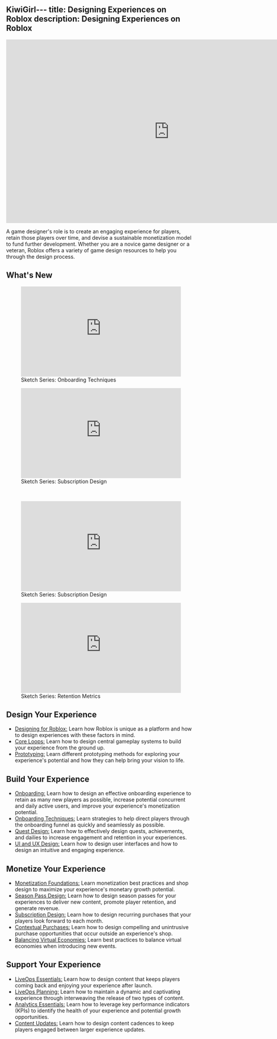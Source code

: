 KiwiGirl---
title: Designing Experiences on Roblox
description: Designing Experiences on Roblox
---

<iframe width="880" height="495" src="https://www.youtube-nocookie.com/embed/EvikDSBtaCc?si=HCklWoO6H61NVa9x" title="YouTube video player" frameborder="0" allow="accelerometer; autoplay; clipboard-write; encrypted-media; gyroscope; picture-in-picture; web-share" allowfullscreen></iframe>

<br />

A game designer's role is to create an engaging experience for players, retain those players over time, and devise a sustainable monetization model to fund further development. Whether you are a novice game designer or a veteran, Roblox offers a variety of game design resources to help you through the design process.

## What's New

<GridContainer numColumns="2">
  <figure>
    <iframe width="432" height="243" src="https://www.youtube-nocookie.com/embed/dXqZC4x2Vn8?si=CdkQvEY085pWO3iS" title="YouTube video player" frameborder="0" allow="accelerometer; autoplay; clipboard-write; encrypted-media; gyroscope; picture-in-picture; web-share" allowfullscreen></iframe>
    <figcaption>Sketch Series: Onboarding Techniques</figcaption>
  </figure>
  <figure>
    <iframe width="432" height="243" src="https://www.youtube-nocookie.com/embed/kumeLD2TtRM?si=2nsTV0pia-HxwBPa" title="YouTube video player" frameborder="0" allow="accelerometer; autoplay; clipboard-write; encrypted-media; gyroscope; picture-in-picture; web-share" allowfullscreen></iframe>
    <figcaption>Sketch Series: Subscription Design</figcaption>
  </figure>
</GridContainer>

<br />

<GridContainer numColumns="2">

  <figure>
  <iframe width="432" height="243" src="https://www.youtube-nocookie.com/embed/L6_HXinYTt0?si=N2nIj9L5wy9C0lBF" title="YouTube video player" frameborder="0" allow="accelerometer; autoplay; clipboard-write; encrypted-media; gyroscope; picture-in-picture; web-share" allowfullscreen></iframe>
    <figcaption>Sketch Series: Subscription Design</figcaption>
  </figure>
 <figure>
      <iframe width="432" height="243" src="https://www.youtube-nocookie.com/embed/LpAU6TheAZ4?si=_1r_ZtlJ3WsrZMUf" title="YouTube video player" frameborder="0" allow="accelerometer; autoplay; clipboard-write; encrypted-media; gyroscope; picture-in-picture; web-share" allowfullscreen></iframe>
    <figcaption>Sketch Series: Retention Metrics</figcaption>
  </figure>
</GridContainer>

## Design Your Experience

- [Designing for Roblox:](../../production/game-design/designing-for-roblox.md) Learn how Roblox is unique as a platform and how to design experiences with these factors in mind.
- [Core Loops:](../../production/game-design/core-loops.md) Learn how to design central gameplay systems to build your experience from the ground up.
- [Prototyping:](../../production/game-design/prototyping.md) Learn different prototyping methods for exploring your experience's potential and how they can help bring your vision to life.

## Build Your Experience

- [Onboarding:](../../production/game-design/onboarding.md) Learn how to design an effective onboarding experience to retain as many new players as possible, increase potential concurrent and daily active users, and improve your experience's monetization potential.
- [Onboarding Techniques:](../../production/game-design/onboarding-techniques.md) Learn strategies to help direct players through the onboarding funnel as quickly and seamlessly as possible.
- [Quest Design:](../../production/game-design/introduction-to-quest-design.md) Learn how to effectively design quests, achievements, and dailies to increase engagement and retention in your experiences.
- [UI and UX Design:](../../production/game-design/ui-ux-design.md) Learn how to design user interfaces and how to design an intuitive and engaging experience.

## Monetize Your Experience

- [Monetization Foundations:](../../production/game-design/monetization-foundations.md) Learn monetization best practices and shop design to maximize your experience's monetary growth potential.
- [Season Pass Design:](../../production/game-design/season-pass-design.md) Learn how to design season passes for your experiences to deliver new content, promote player retention, and generate revenue.
- [Subscription Design:](../../production/game-design/subscription-design.md) Learn how to design recurring purchases that your players look forward to each month.
- [Contextual Purchases:](../../production/game-design/contextual-purchases.md) Learn how to design compelling and unintrusive purchase opportunities that occur outside an experience's shop.
- [Balancing Virtual Economies:](../../production/game-design/balancing-virtual-economies.md) Learn best practices to balance virtual economies when introducing new events.

## Support Your Experience

- [LiveOps Essentials:](../../production/game-design/liveops-essentials.md) Learn how to design content that keeps players coming back and enjoying your experience after launch.
- [LiveOps Planning:](../../production/game-design/liveops-essentials.md) Learn how to maintain a dynamic and captivating experience through interweaving the release of two types of content.
- [Analytics Essentials:](../../production/game-design/analytics-essentials.md) Learn how to leverage key performance indicators (KPIs) to identify the health of your experience and potential growth opportunities.
- [Content Updates:](../../production/game-design/content-updates.md) Learn how to design content cadences to keep players engaged between larger experience updates.
